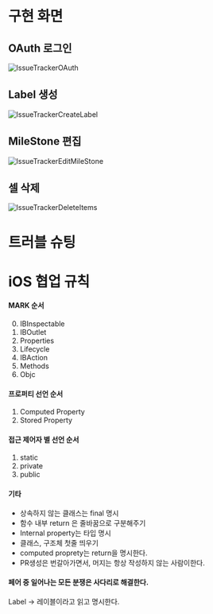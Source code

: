 # 구현 화면

## OAuth 로그인

![IssueTrackerOAuth](https://user-images.githubusercontent.com/48466830/90402059-dc7e2100-e0d9-11ea-888c-4c42030e51b8.gif)

## Label 생성

![IssueTrackerCreateLabel](https://user-images.githubusercontent.com/48466830/90402043-d720d680-e0d9-11ea-8d32-0cd965f5e1d4.gif)

## MileStone 편집

![IssueTrackerEditMileStone](https://user-images.githubusercontent.com/48466830/90402053-db4cf400-e0d9-11ea-8e24-706b507c9510.gif)

## 셀 삭제

![IssueTrackerDeleteItems](https://user-images.githubusercontent.com/48466830/90402052-dab45d80-e0d9-11ea-8420-6d12416ea399.gif)



# 트러블 슈팅



# iOS 협업 규칙

#### MARK 순서

0. IBInspectable
1. IBOutlet
2. Properties
3. Lifecycle
4. IBAction
5. Methods
6. Objc

#### 프로퍼티 선언 순서

1. Computed Property
2. Stored Property

#### 접근 제어자 별 선언 순서

1. static
2. private
3. public

#### 기타

* 상속하지 않는 클래스는 final 명시
* 함수 내부 return 은 줄바꿈으로 구분해주기
* Internal property는 타입 명시
* 클래스, 구조체 첫줄 띄우기
* computed proprety는 return을 명시한다.
* PR생성은 번갈아가면서, 머지는 항상 작성하지 않는 사람이한다.

#### 페어 중 일어나는 모든 분쟁은 사다리로 해결한다.

Label -> 레이블이라고 읽고 명시한다.